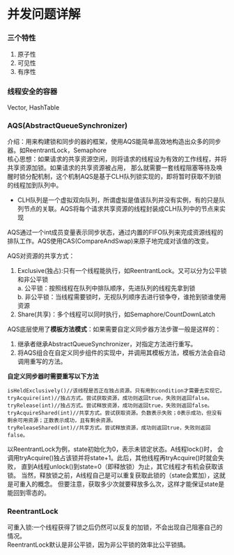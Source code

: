# 并发问题详解
### 三个特性
1. 原子性
2. 可见性
3. 有序性

### 线程安全的容器
Vector, HashTable



### AQS(AbstractQueueSynchronizer)
介绍：用来构建锁和同步的器的框架，使用AQS能简单高效地构造出众多的同步器。如ReentrantLock，Semaphore  
核心思想：如果请求的共享资源空闲，则将请求的线程设为有效的工作线程，并将共享资源加锁。如果请求的共享资源被占用，
那么就需要一套线程阻塞等待及唤醒时锁分配机制，这个机制AQS是基于CLH队列锁实现的，即将暂时获取不到锁的线程加到队列中。
- CLH队列是一个虚拟双向队列，所谓虚拟是值该队列并没有实例，有的只是队列节点的关联。AQS将每个请求共享资源的线程封装成CLH队列中的节点来实现

AQS通过一个int成员变量表示同步状态，通过内置的FIFO队列来完成资源线程的排队工作。AQS使用CAS(CompareAndSwap)来原子地完成对该值的改变。

AQS对资源的共享方式：
1. Exclusive(独占):只有一个线程能执行，如ReentrantLock。又可以分为公平锁和非公平锁  
a. 公平锁：按照线程在队列中排队顺序，先进队列的线程先拿到锁  
b. 非公平锁：当线程需要锁时，无视队列顺序去进行锁争夺，谁抢到锁谁使用资源 
2. Share(共享)：多个线程可以同时执行，如Semaphore/CountDownLatch

AQS底层使用了**模板方法模式**：如果需要自定义同步器方法步骤一般是这样的：
1. 继承者继承AbstractQueueSynchronizer，对指定方法进行重写。
2. 将AQS组合在自定义同步组件的实现中，并调用其模板方法，模板方法会自动调用重写的方法。

**自定义同步器时需要重写以下方法**
```
isHeldExclusively()//该线程是否正在独占资源。只有用到condition才需要去实现它。
tryAcquire(int)//独占方式。尝试获取资源，成功则返回true，失败则返回false。
tryRelease(int)//独占方式。尝试释放资源，成功则返回true，失败则返回false。
tryAcquireShared(int)//共享方式。尝试获取资源。负数表示失败；0表示成功，但没有剩余可用资源；正数表示成功，且有剩余资源。
tryReleaseShared(int)//共享方式。尝试释放资源，成功则返回true，失败则返回false。
```
以ReentrantLock为例，state初始化为0，表示未锁定状态。A线程lock()时，
会调用tryAcquire()独占该锁并将state+1。此后，其他线程再tryAcquire()时就会失败，
直到A线程unlock()到state=0（即释放锁）为止，其它线程才有机会获取该锁。
当然，释放锁之前，A线程自己是可以重复获取此锁的（state会累加），这就是可重入的概念。
但要注意，获取多少次就要释放多么次，这样才能保证state是能回到零态的。


### ReentrantLock
可重入锁:一个线程获得了锁之后仍然可以反复的加锁，不会出现自己阻塞自己的情况。  
ReentrantLock默认是非公平锁，因为非公平锁的效率比公平锁搞。
